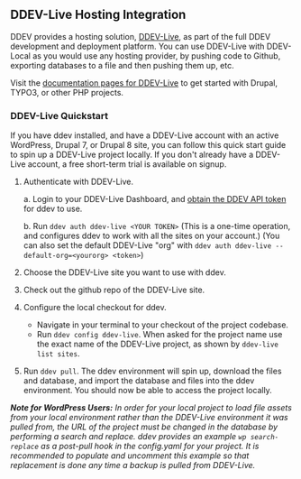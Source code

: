 ## DDEV-Live Hosting Integration

DDEV provides a hosting solution, [DDEV-Live](https://ddev.com/ddev-live/), as part of the full DDEV development and deployment platform. You can use DDEV-Live with DDEV-Local as you would use any hosting provider, by pushing code to Github, exporting databases to a file and then pushing them up, etc.

Visit the [documentation pages for DDEV-Live](https://docs.ddev.com/getting-started/) to get started with Drupal, TYPO3, or other PHP projects.

### DDEV-Live Quickstart

If you have ddev installed, and have a DDEV-Live account with an active WordPress, Drupal 7, or Drupal 8 site, you can follow this quick start guide to spin up a DDEV-Live project locally. If you don't already have a DDEV-Live account, a free short-term trial is available on signup.

1. Authenticate with DDEV-Live.

    a. Login to your DDEV-Live Dashboard, and [obtain the DDEV API token](https://dash.ddev.com/settings/integration) for ddev to use.

    b. Run `ddev auth ddev-live <YOUR TOKEN>` (This is a one-time operation, and configures ddev to work with all the sites on your account.) (You can also set the default DDEV-Live "org" with `ddev auth ddev-live --default-org=<yourorg> <token>`)

2. Choose the DDEV-Live site you want to use with ddev.

3. Check out the github repo of the DDEV-Live site.

4. Configure the local checkout for ddev.

    * Navigate in your terminal to your checkout of the project codebase.
    * Run `ddev config ddev-live`. When asked for the project name use the exact name of the DDEV-Live project, as shown by `ddev-live list sites`.

5. Run `ddev pull`. The ddev environment will spin up, download the files and database, and import the database and files into the ddev environment. You should now be able to access the project locally.

_**Note for WordPress Users:** In order for your local project to load file assets from your local environment rather than the DDEV-Live environment it was pulled from, the URL of the project must be changed in the database by performing a search and replace. ddev provides an example `wp search-replace` as a post-pull hook in the config.yaml for your project. It is recommended to populate and uncomment this example so that replacement is done any time a backup is pulled from DDEV-Live._
